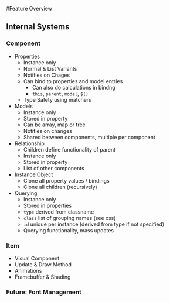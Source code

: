 #Feature Overview
## Internal Systems
### Component
- Properties
  - Instance only
  - Normal & List Variants
  - Notifies on Chages
  - Can bind to properties and model entries
    - Can also do calculations in bindng
    - `this`, `parent`, `model`, `$()`
  - Type Safety using matchers
- Models
  - Instance only
  - Stored in property
  - Can be array, map or tree
  - Notifies on changes
  - Shared between components, multiple per component
- Relationship
  - Children define functionality of parent
  - Instance only
  - Stored in property
  - List of other components
- Instance Object
  - Clone all property values / bindings
  - Clone all children (recursively)
- Querying
  - Instance only
  - Stored in properties
  - `type` derived from classname
  - `class` list of grouping names (see css)
  - `id` unique per instance (derived from type if not specified)
  - Querying functionality, mass updates

### Item
- Visual Component
- Update & Draw Method
- Animations
- Framebuffer & Shading

### Future: Font Management
